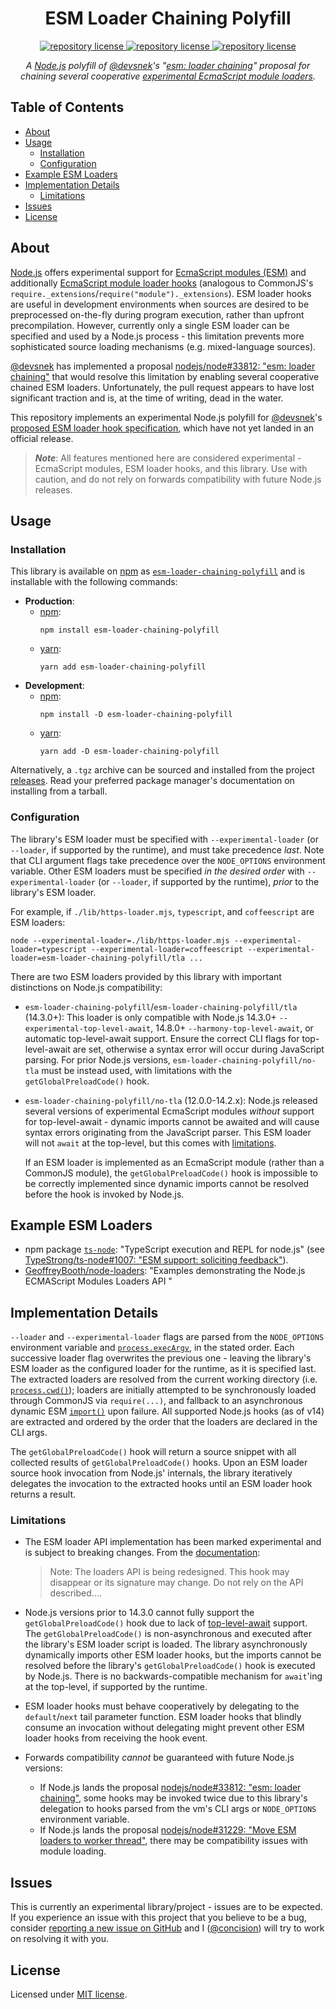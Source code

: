 <h1 align="center">
    ESM Loader Chaining Polyfill
</h1>

<p align="center">
    <a href="https://github.com/concision/esm-loader-chaining-polyfill/blob/master/LICENSE">
        <img alt="repository license" src="https://img.shields.io/github/license/concision/esm-loader-chaining-polyfill?style=for-the-badge"/>
    </a>
    <a href="https://www.npmjs.com/package/esm-loader-chaining-polyfill">
        <img alt="repository license" src="https://img.shields.io/npm/v/esm-loader-chaining-polyfill?color=red&logo=npm&style=for-the-badge"/>
    </a>
    <a href="https://bundlephobia.com/result?p=esm-loader-chaining-polyfill">
        <img alt="repository license" src="https://img.shields.io/bundlephobia/min/esm-loader-chaining-polyfill?color=green&label=Size&logo=node.js&logoColor=green&style=for-the-badge"/>
    </a>
</p>

<p align="center">
    <i>A <a href="https://nodejs.org/">Node.js</a> polyfill of <a href="https://github.com/devsnek">@devsnek</a>'s "<a href="https://github.com/nodejs/node/pull/33812/">esm: loader chaining</a>" proposal for chaining several cooperative <a href="https://nodejs.org/api/esm.html#esm_experimental_loaders">experimental EcmaScript module loaders</a>.</i>
</p>


## Table of Contents
- [About](#about)
- [Usage](#usage)
  - [Installation](#installation)
  - [Configuration](#configuration)
- [Example ESM Loaders](#example-esm-loaders)
- [Implementation Details](#implementation-details)
  - [Limitations](#limitations)
- [Issues](#issues)
- [License](#license)


## About
[Node.js](https://nodejs.org/) offers experimental support for [EcmaScript modules (ESM)](https://nodejs.org/api/esm.html#esm_modules_ecmascript_modules) and additionally [EcmaScript module loader hooks](https://nodejs.org/api/esm.html#esm_experimental_loaders) (analogous to CommonJS's `require._extensions`/`require("module")._extensions`). ESM loader hooks are useful in development environments when sources are desired to be preprocessed on-the-fly during program execution, rather than upfront precompilation. However, currently only a single ESM loader can be specified and used by a Node.js process - this limitation prevents more sophisticated source loading mechanisms (e.g. mixed-language sources).

[@devsnek](https://github.com/devsnek) has implemented a proposal [nodejs/node#33812: "esm: loader chaining"](https://github.com/nodejs/node/pull/33812/) that would resolve this limitation by enabling several cooperative chained ESM loaders. Unfortunately, the pull request appears to have lost significant traction and is, at the time of writing, dead in the water.

This repository implements an experimental Node.js polyfill for <a href="https://github.com/devsnek">@devsnek</a>'s [proposed ESM loader hook specification](https://github.com/nodejs/node/blob/9c1c17a84168c5742084c34ac3395ca38bc182eb/doc/api/esm.md#experimental-loaders), which have not yet landed in an official release.

> ***Note***: All features mentioned here are considered experimental - EcmaScript modules, ESM loader hooks, and this library. Use with caution, and do not rely on forwards compatibility with future Node.js releases.


## Usage

### Installation
This library is available on [npm](https://www.npmjs.com/) as [`esm-loader-chaining-polyfill`](https://www.npmjs.com/package/esm-loader-chaining-polyfill) and is installable with the following commands:
- **Production**:
  - [npm](https://docs.npmjs.com/cli/v6): 
    ```
    npm install esm-loader-chaining-polyfill
    ```
  - [yarn](https://yarnpkg.com/cli/): 
    ```
    yarn add esm-loader-chaining-polyfill
    ```
- **Development**:
  - [npm](https://docs.npmjs.com/cli/v6): 
    ```
    npm install -D esm-loader-chaining-polyfill
    ```
  - [yarn](https://yarnpkg.com/cli/): 
    ```
    yarn add -D esm-loader-chaining-polyfill
    ```

Alternatively, a `.tgz` archive can be sourced and installed from the project [releases](https://github.com/concision/esm-loader-chaining-polyfill/releases). Read your preferred package manager's documentation on installing from a tarball.


### Configuration
The library's ESM loader must be specified with `--experimental-loader` (or `--loader`, if supported by the runtime), and must take precedence _last_. Note that CLI argument flags take precedence over the `NODE_OPTIONS` environment variable. Other ESM loaders must be specified _in the desired order_ with `--experimental-loader` (or `--loader`, if supported by the runtime), _prior_ to the library's ESM loader.

For example, if `./lib/https-loader.mjs`, `typescript`, and `coffeescript` are ESM loaders:
```
node --experimental-loader=./lib/https-loader.mjs --experimental-loader=typescript --experimental-loader=coffeescript --experimental-loader=esm-loader-chaining-polyfill/tla ...
```

There are two ESM loaders provided by this library with important distinctions on Node.js compatibility:
- `esm-loader-chaining-polyfill`/`esm-loader-chaining-polyfill/tla` (14.3.0+):  This loader is only compatible with Node.js 14.3.0+ `--experimental-top-level-await`, 14.8.0+ `--harmony-top-level-await`, or automatic top-level-await support. Ensure the correct CLI flags for top-level-await are set, otherwise a syntax error will occur during JavaScript parsing. For prior Node.js versions, `esm-loader-chaining-polyfill/no-tla` must be instead used, with limitations with the `getGlobalPreloadCode()` hook.

- `esm-loader-chaining-polyfill/no-tla` (12.0.0-14.2.x): Node.js released several versions of experimental EcmaScript modules _without_ support for top-level-await - dynamic imports cannot be awaited and will cause syntax errors originating from the JavaScript parser. This ESM loader will not `await` at the top-level, but this comes with [limitations](#limitations).
 
  If an ESM loader is implemented as an EcmaScript module (rather than a CommonJS module), the `getGlobalPreloadCode()` hook is impossible to be correctly implemented since dynamic imports cannot be resolved before the hook is invoked by Node.js.


## Example ESM Loaders
- npm package [`ts-node`](https://github.com/TypeStrong/ts-node): "TypeScript execution and REPL for node.js" (see [TypeStrong/ts-node#1007: "ESM support: soliciting feedback"](https://github.com/TypeStrong/ts-node/issues/1007)).
- [GeoffreyBooth/node-loaders](https://github.com/GeoffreyBooth/node-loaders): "Examples demonstrating the Node.js ECMAScript Modules Loaders API "


## Implementation Details
`--loader` and `--experimental-loader` flags are parsed from the `NODE_OPTIONS` environment variable and [`process.execArgv`](https://nodejs.org/api/process.html#process_process_execargv), in the stated order. Each successive loader flag overwrites the previous one - leaving the library's ESM loader as the configured loader for the runtime, as it is specified last. The extracted loaders are resolved from the current working directory (i.e. [`process.cwd()`](https://nodejs.org/api/process.html#process_process_cwd)); loaders are initially attempted to be synchronously loaded through CommonJS via `require(...)`, and fallback to an asynchronous dynamic ESM [`import()`](https://nodejs.org/api/esm.html#esm_import_expressions) upon failure. All supported Node.js hooks (as of v14) are extracted and ordered by the order that the loaders are declared in the CLI args.
 
 The `getGlobalPreloadCode()` hook will return a source snippet with all collected results of `getGlobalPreloadCode()` hooks. Upon an ESM loader source hook invocation from Node.js' internals, the library iteratively delegates the invocation to the extracted hooks until an ESM loader hook returns a result.


### Limitations
- The ESM loader API implementation has been marked experimental and is subject to breaking changes. From the [documentation](https://nodejs.org/api/esm.html#esm_experimental_loaders):
  > Note: The loaders API is being redesigned. This hook may disappear or its signature may change. Do not rely on the API described....

- Node.js versions prior to 14.3.0 cannot fully support the `getGlobalPreloadCode()` hook due to lack of [top-level-await](https://github.com/tc39/proposal-top-level-await) support. The `getGlobalPreloadCode()` is non-asynchronous and executed after the library's ESM loader script is loaded. The library asynchronously dynamically imports other ESM loader hooks, but the imports cannot be resolved before the library's `getGlobalPreloadCode()` hook is executed by Node.js. There is no backwards-compatible mechanism for `await`'ing at the top-level, if supported by the runtime.

- ESM loader hooks must behave cooperatively by delegating to the `default`/`next` tail parameter function. ESM loader hooks that blindly consume an invocation without delegating might prevent other ESM loader hooks from receiving the hook event.

- Forwards compatibility _cannot_ be guaranteed with future Node.js versions:
  - If Node.js lands the proposal [nodejs/node#33812: "esm: loader chaining"](https://github.com/nodejs/node/pull/33812/), some hooks may be invoked twice due to this library's delegation to hooks parsed from the vm's CLI args or `NODE_OPTIONS` environment variable.
  - If Node.js lands the proposal [nodejs/node#31229: "Move ESM loaders to worker thread"](https://github.com/nodejs/node/pull/31229), there may be compatibility issues with module loading.


## Issues
This is currently an experimental library/project - issues are to be expected. If you experience an issue with this project that you believe to be a bug, consider [reporting a new issue on GitHub](https://github.com/concision/esm-loader-chaining-polyfill/issues/new) and I ([@concision](https://github.com/concision)) will try to work on resolving it with you.


## License
Licensed under [MIT license](https://choosealicense.com/licenses/mit/).
